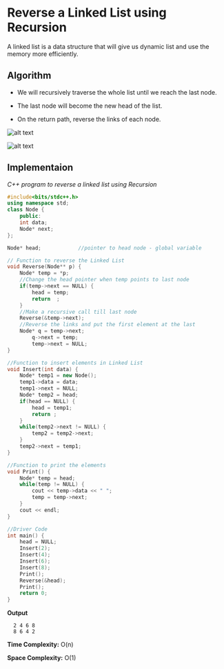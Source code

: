 # Reverse a Linked List using Recursion

A linked list is a data structure that will give us dynamic list and use the memory more efficiently.

## Algorithm

* We will recursively traverse the whole list until we reach the last node.

* The last node will become the new head of the list.

* On the return path, reverse the links of each node.

![alt text](https://favtutor.com/resources/images/uploads/mceu_39104816011623079568907.png)

![alt text](https://favtutor.com/resources/images/uploads/mceu_15051479421623079589999.png)


## Implementaion

_C++ program to reverse a linked list using Recursion_

```cpp
#include<bits/stdc++.h>
using namespace std;
class Node {
	public:
	int data;
	Node* next;
};

Node* head;            //pointer to head node - global variable

// Function to reverse the Linked List
void Reverse(Node** p) {
	Node* temp = *p;
	//Change the head pointer when temp points to last node
	if(temp->next == NULL) {
		head = temp;
		return  ;
	} 
	//Make a recursive call till last node
	Reverse(&temp->next);
	//Reverse the links and put the first element at the last
	Node* q = temp->next;
        q->next = temp;
        temp->next = NULL;
}

//Function to insert elements in Linked List
void Insert(int data) {
	Node* temp1 = new Node();
	temp1->data = data;
	temp1->next = NULL;
	Node* temp2 = head;
	if(head == NULL) {
		head = temp1;
		return ;
	}
	while(temp2->next != NULL) {
		temp2 = temp2->next;
	}
	temp2->next = temp1;
}

//Function to print the elements
void Print() {
	Node* temp = head;
	while(temp != NULL) {
		cout << temp->data << " ";
		temp = temp->next;
	}
	cout << endl;
}

//Driver Code
int main() {
	head = NULL;
	Insert(2);
	Insert(4);
	Insert(6);
	Insert(8);
	Print();
	Reverse(&head);
	Print();
	return 0;
}
```

**Output**

      2 4 6 8
      8 6 4 2 


**Time Complexity:** O(n)

**Space  Complexity:** O(1)
